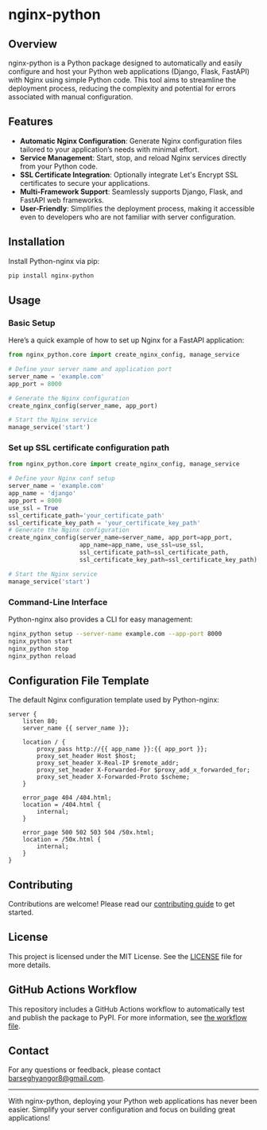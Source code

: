 # nginx-python

## Overview

nginx-python is a Python package designed to automatically and easily configure and host your Python web applications (Django, Flask, FastAPI) with Nginx using simple Python code. This tool aims to streamline the deployment process, reducing the complexity and potential for errors associated with manual configuration.

## Features

- **Automatic Nginx Configuration**: Generate Nginx configuration files tailored to your application’s needs with minimal effort.
- **Service Management**: Start, stop, and reload Nginx services directly from your Python code.
- **SSL Certificate Integration**: Optionally integrate Let's Encrypt SSL certificates to secure your applications.
- **Multi-Framework Support**: Seamlessly supports Django, Flask, and FastAPI web frameworks.
- **User-Friendly**: Simplifies the deployment process, making it accessible even to developers who are not familiar with server configuration.

## Installation

Install Python-nginx via pip:
```bash
pip install nginx-python
```

## Usage

### Basic Setup

Here’s a quick example of how to set up Nginx for a FastAPI application:

```python
from nginx_python.core import create_nginx_config, manage_service

# Define your server name and application port
server_name = 'example.com'
app_port = 8000

# Generate the Nginx configuration
create_nginx_config(server_name, app_port)

# Start the Nginx service
manage_service('start')
```

### Set up SSL certificate configuration path

```python
from nginx_python.core import create_nginx_config, manage_service

# Define your Nginx conf setup
server_name = 'example.com'
app_name = 'django'
app_port = 8000
use_ssl = True
ssl_certificate_path='your_certificate_path'
ssl_certificate_key_path = 'your_certificate_key_path'
# Generate the Nginx configuration
create_nginx_config(server_name=server_name, app_port=app_port, 
                    app_name=app_name, use_ssl=use_ssl, 
                    ssl_certificate_path=ssl_certificate_path, 
                    ssl_certificate_key_path=ssl_certificate_key_path)

# Start the Nginx service
manage_service('start')
```


### Command-Line Interface

Python-nginx also provides a CLI for easy management:
```bash
nginx_python setup --server-name example.com --app-port 8000
nginx_python start
nginx_python stop
nginx_python reload
```

## Configuration File Template

The default Nginx configuration template used by Python-nginx:
```nginx
server {
    listen 80;
    server_name {{ server_name }};

    location / {
        proxy_pass http://{{ app_name }}:{{ app_port }};
        proxy_set_header Host $host;
        proxy_set_header X-Real-IP $remote_addr;
        proxy_set_header X-Forwarded-For $proxy_add_x_forwarded_for;
        proxy_set_header X-Forwarded-Proto $scheme;
    }

    error_page 404 /404.html;
    location = /404.html {
        internal;
    }

    error_page 500 502 503 504 /50x.html;
    location = /50x.html {
        internal;
    }
}
```

## Contributing

Contributions are welcome! Please read our [contributing guide](CONTRIBUTING.md) to get started.

## License

This project is licensed under the MIT License. See the [LICENSE](LICENSE) file for more details.

## GitHub Actions Workflow

This repository includes a GitHub Actions workflow to automatically test and publish the package to PyPI. For more information, see [the workflow file](.github/workflows/python-package.yml).

## Contact

For any questions or feedback, please contact [barseghyangor8@gmail.com](mailto:your.email@example.com).

---

With nginx-python, deploying your Python web applications has never been easier. Simplify your server configuration and focus on building great applications!
